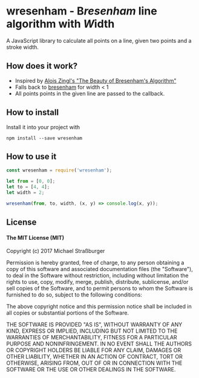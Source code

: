 # wresenham - B*resenham* line algorithm with *W*idth

A JavaScript library to calculate all points on a line, given two points and a stroke width.

## How does it work?

* Inspired by [Alois Zingl's "The Beauty of Bresenham's Algorithm"](http://members.chello.at/~easyfilter/bresenham.html)
* Falls back to [bresenham](https://github.com/madbence/node-bresenham) for width < 1
* All points points in the given line are passed to the callback.

## How to install

Install it into your project with
```
npm install --save wresenham
```

## How to use it

```js
const wresenham = require('wresenham');

let from = [0, 0];
let to = [4, 4];
let width = 2;

wresenham(from, to, width, (x, y) => console.log(x, y));
```

## License
#### The MIT License (MIT)
Copyright (c) 2017 Michael Straßburger

Permission is hereby granted, free of charge, to any person obtaining a copy of this software and associated documentation files (the "Software"), to deal in the Software without restriction, including without limitation the rights to use, copy, modify, merge, publish, distribute, sublicense, and/or sell copies of the Software, and to permit persons to whom the Software is furnished to do so, subject to the following conditions:

The above copyright notice and this permission notice shall be included in all copies or substantial portions of the Software.

THE SOFTWARE IS PROVIDED "AS IS", WITHOUT WARRANTY OF ANY KIND, EXPRESS OR IMPLIED, INCLUDING BUT NOT LIMITED TO THE WARRANTIES OF MERCHANTABILITY, FITNESS FOR A PARTICULAR PURPOSE AND NONINFRINGEMENT. IN NO EVENT SHALL THE AUTHORS OR COPYRIGHT HOLDERS BE LIABLE FOR ANY CLAIM, DAMAGES OR OTHER LIABILITY, WHETHER IN AN ACTION OF CONTRACT, TORT OR OTHERWISE, ARISING FROM, OUT OF OR IN CONNECTION WITH THE SOFTWARE OR THE USE OR OTHER DEALINGS IN THE SOFTWARE.
